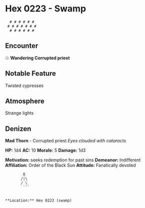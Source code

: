 # Hex 0223 - Swamp
```
  # # # # # #
 # # # # # # #
  # # # # # #
```

## Encounter

☉ **Wandering Corrupted priest**

## Notable Feature

Twisted cypresses

## Atmosphere

Strange lights

## Denizen

**Mad Thorn** - Corrupted priest
*Eyes clouded with cataracts*

**HP:** 1d4 **AC:** 10 **Morale:** 5
**Damage:** 1d3

**Motivation:** seeks redemption for past sins
**Demeanor:** Indifferent
**Affiliation:** Order of the Black Sun
**Attitude:** Fanatically devoted

```
        O
       /|\
       / \
        ```


**Location:** Hex 0223 (swamp)

